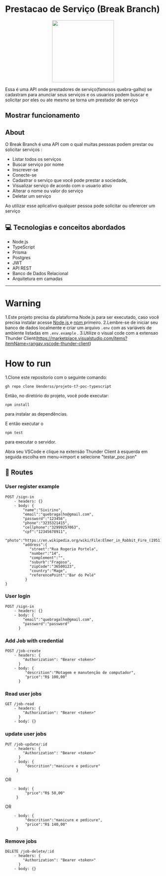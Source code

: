 # Prestacao de Serviço (Break Branch)
<p align = "center">
   <img src="https://i.ibb.co/kyvJJJM/jellyfish.png" alt="" width="200" />
</p>


Essa é uma API onde prestadores de serviço(famosos quebra-galho) se cadastram para anunciar seus serviços e os usuarios podem buscar e solicitar por eles ou ate mesmo se torna um prestador de serviço

## Mostrar funcionamento


## About
O Break Branch é uma API com o qual muitas pessoas podem prestar ou solicitar serviços :

- Listar todos os serviços
- Buscar serviço por nome
- Inscrever-se
- Conecte-se
- Cadastrar o serviço que você pode prestar a sociedade,
- Visualizar serviço de acordo com o usuario ativo
- Alterar o nome ou valor do serviço
- Deletar um serviço

Ao utilizar esse aplicativo qualquer pessoa pode solicitar ou oferercer um serviço

##  💻 Tecnologias e conceitos abordados

- Node.js
- TypeScript
- Prisma
- Postgres
- JWT
- API REST
- Banco de Dados Relacional
- Arquitetura em camadas

---
#  Warning
1.Este projeto precisa da plataforma Node.js para ser executado, caso você precisa instalar acesse [ Node.js ](https://nodejs.org/en/download/) 
e [ npm ](https://www.npmjs.com/ ) primeiro.
2.Lembre-se de iniciar seu banco de dados localmente e criar um arquivo `.env` com as variáveis ​​de ambiente listadas em `.env.example` .
3.Utilize o visual code com a extensao Thunder Client(https://marketplace.visualstudio.com/items?itemName=rangav.vscode-thunder-client)

#  How to run

1.Clone este repositorio com o seguinte comando:

```
gh repo clone Uenderss/projeto-t7-poc-typescript
```

Então, no diretório do projeto, você pode executar:

```
npm install
```

para instalar as dependências.

E então executar o

```
npm test
```
para executar o servidor.

Abra seu VSCode e clique na extensão Thunder Client à esquerda em seguida escolha em menu->import e selecione "testar_poc.json"

## 🚀 Routes

### User register example

```
POST /sign-in
    - headers: {}
    - body: {
        "name":"Sivirino",
        "email":"quebragalho@gmail.com",
        "password":"123456",
        "phone":"3235321415",
        "cellphone":"32999257063",
        "cpf":"12345678911",
        "photo":"https://en.wikipedia.org/wiki/File:Elmer_in_Rabbit_Fire_(1951).png",
        "address":{
           "street":"Rua Rogerio Portela",
           "number":"14",
           "complement":"",
           "suburb":"Fragoso",
           "zipCode":"36500123",
           "country":"Mage",
           "referencePoint":"Bar do Pelé"
         }
}

```

### User login

```
POST /sign-in
    - headers: {}
    - body: {
        "email":"quebragalho@gmail.com",
        "password":"password"
      }
```

### Add Job with credential

```
POST /job-create
    - headers: {
        "Authorization": "Bearer <token>"
      }
    - body: {
         "descrition":"Motagem e manutenção de computador",
         "price":"R$ 100,00"
      }
```

### Read user jobs 

```
GET /job-read
    - headers: {
        "Authorization": "Bearer <token>"
      }
    - body: {}
```

### update user jobs

```
PUT /job-update/:id
    - headers: {
        "Authorization": "Bearer <token>"
      }
    - body: {
         "descrition":"manicure e pedicure"
     }
```
OR
```
    - body: {
         "price":"R$ 50,00"
     }
```
OR
```
    - body: {
         "descrition":"manicure e pedicure",
         "price":"R$ 140,00"
     }
```

### Remove jobs

```
DELETE /job-delete/:id
    - headers: {
        "Authorization": "Bearer <token>"
      }
    - body: {}
```
